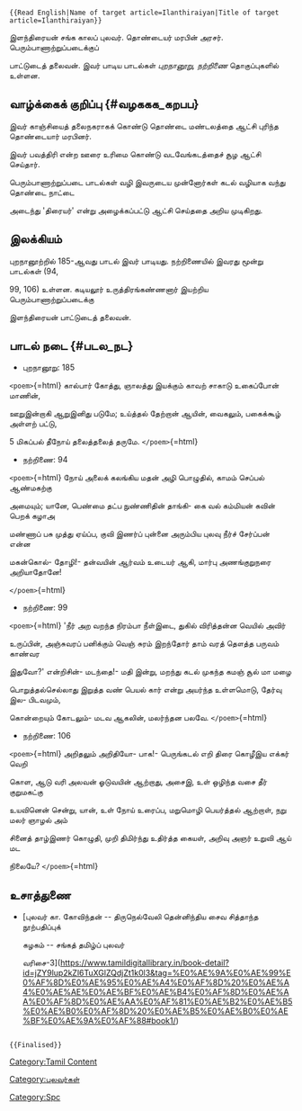 ```{=mediawiki}
{{Read English|Name of target article=Ilanthiraiyan|Title of target article=Ilanthiraiyan}}
```
இளந்திரையன் சங்க காலப் புலவர். தொண்டையர் மரபின் அரசர். பெரும்பாணாற்றுப்படைக்குப்
பாட்டுடைத் தலைவன். இவர் பாடிய பாடல்கள் *புறநானூறு, நற்றிணை* தொகுப்புகளில் உள்ளன.

## வாழ்க்கைக் குறிப்பு {#வழககக_கறபப}

இவர் காஞ்சியைத் தலைநகராகக் கொண்டு தொண்டை மண்டலத்தை ஆட்சி புரிந்த தொண்டையார் மரபினர்.
இவர் பவத்திரி என்ற ஊரை உரிமை கொண்டு வடவேங்கடத்தைச் சூழ ஆட்சி செய்தார்.
பெரும்பாணாற்றுப்படை பாடல்கள் வழி இவருடைய முன்னோர்கள் கடல் வழியாக வந்து தொண்டை நாட்டை
அடைந்து 'திரையர்' என்று அழைக்கப்பட்டு ஆட்சி செய்ததை அறிய முடிகிறது.

## இலக்கியம்

புறநானூற்றில் 185-ஆவது பாடல் இவர் பாடியது. நற்றிணையில் இவரது மூன்று பாடல்கள் (94,
99, 106) உள்ளன. கடியலூர் உருத்திரங்கண்ணனார் இயற்றிய பெரும்பாணாற்றுப்படைக்கு
இளந்திரையன் பாட்டுடைத் தலைவன்.

## பாடல் நடை {#படல_நட}

-   புறநானூறு: 185

`<poem>`{=html} கால்பார் கோத்து, ஞாலத்து இயக்கும் காவற் சாகாடு உகைப்போன் மாணின்,
ஊறுஇன்றாகி ஆறுஇனிது படுமே; உய்த்தல் தேற்றான் ஆயின், வைகலும், பகைக்கூழ் அள்ளற் பட்டு,
5 மிகப்பல் தீநோய் தலைத்தலைத் தருமே. `</poem>`{=html}

-   நற்றிணை: 94

`<poem>`{=html} நோய் அலைக் கலங்கிய மதன் அழி பொழுதில், காமம் செப்பல் ஆண்மகற்கு
அமையும்; யானே, பெண்மை தட்ப நுண்ணிதின் தாங்கி- கை வல் கம்மியன் கவின் பெறக் கழாஅ
மண்ணாப் பசு முத்து ஏய்ப்ப, குவி இணர்ப் புன்னை அரும்பிய புலவு நீர்ச் சேர்ப்பன் என்ன
மகன்கொல்- தோழி!- தன்வயின் ஆர்வம் உடையர் ஆகி, மார்பு அணங்குறுநரை அறியாதோனே!
`</poem>`{=html}

-   நற்றிணை: 99

`<poem>`{=html} \'நீர் அற வறந்த நிரம்பா நீள்இடை, துகில் விரித்தன்ன வெயில் அவிர்
உருப்பின், அஞ்சுவரப் பனிக்கும் வெஞ் சுரம் இறந்தோர் தாம் வரத் தௌத்த பருவம் காண்வர
இதுவோ?\' என்றிசின்- மடந்தை!- மதி இன்று, மறந்து கடல் முகந்த கமஞ் சூல் மா மழை
பொறுத்தல்செல்லாது இறுத்த வண் பெயல் கார் என்று அயர்ந்த உள்ளமொடு, தேர்வு இல- பிடவமும்,
கொன்றையும் கோடலும்- மடவ ஆகலின், மலர்ந்தன பலவே. `</poem>`{=html}

-   நற்றிணை: 106

`<poem>`{=html} அறிதலும் அறிதியோ- பாக!- பெருங்கடல் எறி திரை கொழீஇய எக்கர் வெறி
கொள, ஆடு வரி அலவன் ஓடுவயின் ஆற்றாது, அசைஇ, உள் ஒழிந்த வசை தீர் குறுமகட்கு
உயவினென் சென்று, யான், உள் நோய் உரைப்ப, மறுமொழி பெயர்த்தல் ஆற்றாள், நறு மலர் ஞாழல் அம்
சினைத் தாழ்இணர் கொழுதி, முறி திமிர்ந்து உதிர்த்த கையள், அறிவு அஞர் உறுவி ஆய் மட
நிலையே? `</poem>`{=html}

## உசாத்துணை

-   [புலவர் கா. கோவிந்தன் -- திருநெல்வேலி தென்னிந்திய சைவ சித்தாந்த நூற்பதிப்புக்
    கழகம் -- சங்கத் தமிழ்ப் புலவர்
    வரிசை-3](https://www.tamildigitallibrary.in/book-detail?id=jZY9lup2kZl6TuXGlZQdjZt1k0l3&tag=%E0%AE%9A%E0%AE%99%E0%AF%8D%E0%AE%95%E0%AE%A4%E0%AF%8D%20%E0%AE%A4%E0%AE%AE%E0%AE%BF%E0%AE%B4%E0%AF%8D%E0%AE%AA%E0%AF%8D%E0%AE%AA%E0%AF%81%E0%AE%B2%E0%AE%B5%E0%AE%B0%E0%AF%8D%20%E0%AE%B5%E0%AE%B0%E0%AE%BF%E0%AE%9A%E0%AF%88#book1/)

```{=mediawiki}
{{Finalised}}
```
[Category:Tamil Content](Category:Tamil_Content "wikilink")
[Category:புலவர்கள்](Category:புலவர்கள் "wikilink")
[Category:Spc](Category:Spc "wikilink")
